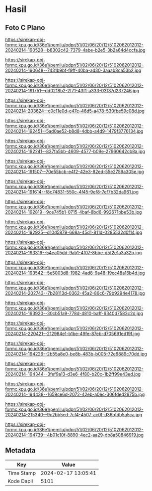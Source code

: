 # Hasil

## Foto C Plano

https://sirekap-obj-formc.kpu.go.id/36e1/pemilu/pdpr/51/02/06/20/12/5102062012012-20240214-190528--b8302c42-7379-4abe-b2e5-3b2a64d4ccfa.jpg

https://sirekap-obj-formc.kpu.go.id/36e1/pemilu/pdpr/51/02/06/20/12/5102062012012-20240214-190648--7431b9bf-f9ff-40ba-ad30-3aaab8ca53b2.jpg

https://sirekap-obj-formc.kpu.go.id/36e1/pemilu/pdpr/51/02/06/20/12/5102062012012-20240214-191751--dd0218b2-2f71-43f1-a333-03f37d237246.jpg

https://sirekap-obj-formc.kpu.go.id/36e1/pemilu/pdpr/51/02/06/20/12/5102062012012-20240214-203624--c0c11e0d-c47c-46d5-a478-530fbe59c08d.jpg

https://sirekap-obj-formc.kpu.go.id/36e1/pemilu/pdpr/51/02/06/20/12/5102062012012-20240214-192451--5ad0ae52-b8d8-4dbb-a4d9-1479f3776134.jpg

https://sirekap-obj-formc.kpu.go.id/36e1/pemilu/pdpr/51/02/06/20/12/5102062012012-20240214-192241--837fa5bb-4609-4577-b09e-27960642cb8a.jpg

https://sirekap-obj-formc.kpu.go.id/36e1/pemilu/pdpr/51/02/06/20/12/5102062012012-20240214-191507--70e55bcb-e4f2-42e3-82ed-55e2759a305e.jpg

https://sirekap-obj-formc.kpu.go.id/36e1/pemilu/pdpr/51/02/06/20/12/5102062012012-20240214-191614--f8c74831-550c-4f45-9ef8-7ef7b32da961.jpg

https://sirekap-obj-formc.kpu.go.id/36e1/pemilu/pdpr/51/02/06/20/12/5102062012012-20240214-192819--9ce745b1-0715-4baf-8bd6-992671bbe53b.jpg

https://sirekap-obj-formc.kpu.go.id/36e1/pemilu/pdpr/51/02/06/20/12/5102062012012-20240214-192925--d10d5879-668a-45d1-811d-0285532d0f14.jpg

https://sirekap-obj-formc.kpu.go.id/36e1/pemilu/pdpr/51/02/06/20/12/5102062012012-20240214-193319--54ea05dd-9ab1-4f07-8bbe-d5f2e1a3a32b.jpg

https://sirekap-obj-formc.kpu.go.id/36e1/pemilu/pdpr/51/02/06/20/12/5102062012012-20240214-193542--5e5003d8-1982-4ad8-9a48-19cc48a16b4d.jpg

https://sirekap-obj-formc.kpu.go.id/36e1/pemilu/pdpr/51/02/06/20/12/5102062012012-20240214-202743--7b28113d-0362-45a2-86c6-79b9294e4178.jpg

https://sirekap-obj-formc.kpu.go.id/36e1/pemilu/pdpr/51/02/06/20/12/5102062012012-20240214-193920--30cb51a9-778d-4810-ba1f-6340d7583c2d.jpg

https://sirekap-obj-formc.kpu.go.id/36e1/pemilu/pdpr/51/02/06/20/12/5102062012012-20240214-220421--212984e1-b1be-49fe-87eb-d705691ed19f.jpg

https://sirekap-obj-formc.kpu.go.id/36e1/pemilu/pdpr/51/02/06/20/12/5102062012012-20240214-194226--2b55a8e0-be8b-483b-b005-72e6889c70dd.jpg

https://sirekap-obj-formc.kpu.go.id/36e1/pemilu/pdpr/51/02/06/20/12/5102062012012-20240214-194344--3fef9a13-d3e6-4f80-b20c-1b2ff99e43ed.jpg

https://sirekap-obj-formc.kpu.go.id/36e1/pemilu/pdpr/51/02/06/20/12/5102062012012-20240214-194438--1659ce6d-2072-42eb-a0ec-306fded2975b.jpg

https://sirekap-obj-formc.kpu.go.id/36e1/pemilu/pdpr/51/02/06/20/12/5102062012012-20240214-215340--9c2bb5ed-7cf4-4507-ac0f-d36bfdb5a5ca.jpg

https://sirekap-obj-formc.kpu.go.id/36e1/pemilu/pdpr/51/02/06/20/12/5102062012012-20240214-194739--4b01c10f-8890-4ec2-aa29-db8a50846919.jpg


## Metadata

| Key        | Value               |
| ---------- | ------------------- |
| Time Stamp | 2024-02-17 13:05:41 |
| Kode Dapil | 5101                |




